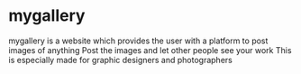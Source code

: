 # mygallery
mygallery is a website which provides the user with a platform to post images of anything 
Post the images and let other people see your work 
This is especially made for graphic designers and photographers
